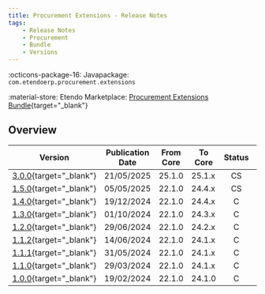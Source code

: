 ```yaml
---
title: Procurement Extensions - Release Notes
tags:
    - Release Notes
    - Procurement
    - Bundle
    - Versions
---
```

:octicons-package-16: Javapackage: `com.etendoerp.procurement.extensions`

:material-store: Etendo Marketplace:  [Procurement Extensions Bundle](https://marketplace.etendo.cloud/#/product-details?module=08BDBA6C314149DBA05CB1A1694F2959){target="_blank"}

## Overview

| Version | Publication Date | From Core | To Core | Status | GitHub |
| --- | --- | --- | --- | :---: | :---: |
| [3.0.0](https://github.com/etendosoftware/com.etendoerp.procurement.extensions/releases/tag/3.0.0){target="_blank"} | 21/05/2025 | 25.1.0 | 25.1.x | CS | :white_check_mark: |
| [1.5.0](https://github.com/etendosoftware/com.etendoerp.procurement.extensions/releases/tag/1.5.0){target="_blank"} | 05/05/2025 | 22.1.0 | 24.4.x | CS | :white_check_mark: |
| [1.4.0](https://github.com/etendosoftware/com.etendoerp.procurement.extensions/releases/tag/1.4.0){target="_blank"} | 19/12/2024 | 22.1.0 | 24.4.x | C  | :white_check_mark: |
| [1.3.0](https://github.com/etendosoftware/com.etendoerp.procurement.extensions/releases/tag/1.3.0){target="_blank"} | 01/10/2024 | 22.1.0 | 24.3.x | C  | :white_check_mark: |
| [1.2.0](https://github.com/etendosoftware/com.etendoerp.procurement.extensions/releases/tag/1.2.0){target="_blank"} | 29/06/2024 | 22.1.0 | 24.2.x | C  | :white_check_mark: |
| [1.1.2](https://github.com/etendosoftware/com.etendoerp.procurement.extensions/releases/tag/1.1.2){target="_blank"} | 14/06/2024 | 22.1.0 | 24.1.x | C  | :white_check_mark: |
| [1.1.1](https://github.com/etendosoftware/com.etendoerp.procurement.extensions/releases/tag/1.1.1){target="_blank"} | 31/05/2024 | 22.1.0 | 24.1.x | C  | :white_check_mark: |
| [1.1.0](https://github.com/etendosoftware/com.etendoerp.procurement.extensions/releases/tag/1.1.0){target="_blank"} | 29/03/2024 | 22.1.0 | 24.1.x | C  | :white_check_mark: |
| [1.0.0](https://github.com/etendosoftware/com.etendoerp.procurement.extensions/releases/tag/1.0.0){target="_blank"} | 19/02/2024 | 22.1.0 | 24.1.0 | C  | :white_check_mark: |